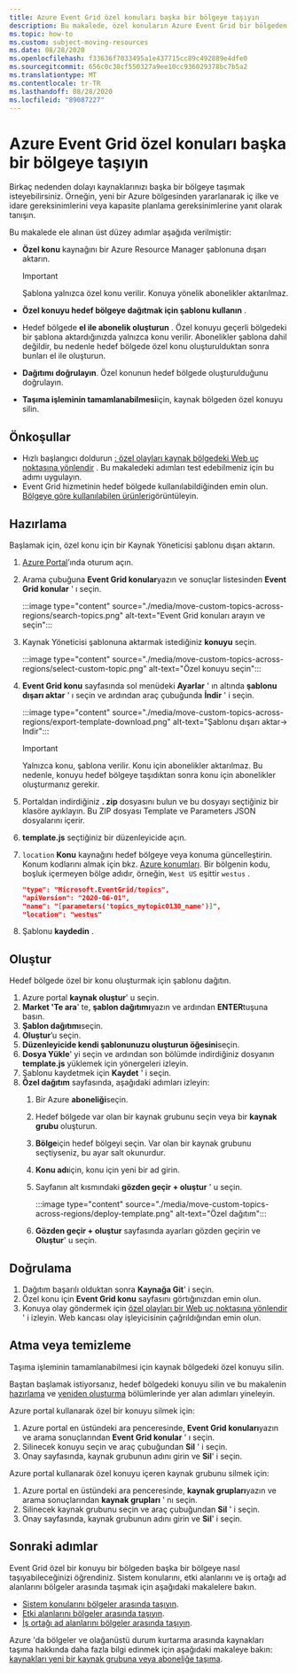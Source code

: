 ```yaml
---
title: Azure Event Grid özel konuları başka bir bölgeye taşıyın
description: Bu makalede, özel konuların Azure Event Grid bir bölgeden başka bir bölgeye nasıl taşınacağı gösterilmektedir.
ms.topic: how-to
ms.custom: subject-moving-resources
ms.date: 08/28/2020
ms.openlocfilehash: f33636f7033495a1e437715cc89c492889e4dfe0
ms.sourcegitcommit: 656c0c38cf550327a9ee10cc936029378bc7b5a2
ms.translationtype: MT
ms.contentlocale: tr-TR
ms.lasthandoff: 08/28/2020
ms.locfileid: "89087227"
---
```

# <a name="move-azure-event-grid-custom-topics-to-another-region"></a>Azure Event Grid özel konuları başka bir bölgeye taşıyın
Birkaç nedenden dolayı kaynaklarınızı başka bir bölgeye taşımak isteyebilirsiniz. Örneğin, yeni bir Azure bölgesinden yararlanarak iç ilke ve idare gereksinimlerini veya kapasite planlama gereksinimlerine yanıt olarak tanışın. 

Bu makalede ele alınan üst düzey adımlar aşağıda verilmiştir: 

- **Özel konu** kaynağını bir Azure Resource Manager şablonuna dışarı aktarın. 

    > [!IMPORTANT]
    > Şablona yalnızca özel konu verilir. Konuya yönelik abonelikler aktarılmaz.
- **Özel konuyu hedef bölgeye dağıtmak için şablonu kullanın** . 
- Hedef bölgede **el ile abonelik oluşturun** . Özel konuyu geçerli bölgedeki bir şablona aktardığınızda yalnızca konu verilir. Abonelikler şablona dahil değildir, bu nedenle hedef bölgede özel konu oluşturulduktan sonra bunları el ile oluşturun. 
- **Dağıtımı doğrulayın**. Özel konunun hedef bölgede oluşturulduğunu doğrulayın. 
- **Taşıma işleminin tamamlanabilmesi**için, kaynak bölgeden özel konuyu silin. 

## <a name="prerequisites"></a>Önkoşullar
- Hızlı başlangıcı doldurun [: özel olayları kaynak bölgedeki Web uç noktasına yönlendir](custom-event-quickstart-portal.md) . Bu makaledeki adımları test edebilmeniz için bu adımı uygulayın. 
- Event Grid hizmetinin hedef bölgede kullanılabildiğinden emin olun. [Bölgeye göre kullanılabilen ürünleri](https://azure.microsoft.com/global-infrastructure/services/?products=event-grid&regions=all)görüntüleyin.

## <a name="prepare"></a>Hazırlama
Başlamak için, özel konu için bir Kaynak Yöneticisi şablonu dışarı aktarın. 

1. [Azure Portal](https://portal.azure.com)’ında oturum açın.
2. Arama çubuğuna **Event Grid konular**yazın ve sonuçlar listesinden **Event Grid konular** ' ı seçin. 

    :::image type="content" source="./media/move-custom-topics-across-regions/search-topics.png" alt-text="Event Grid konuları arayın ve seçin":::
3. Kaynak Yöneticisi şablonuna aktarmak istediğiniz **konuyu** seçin. 

    :::image type="content" source="./media/move-custom-topics-across-regions/select-custom-topic.png" alt-text="Özel konuyu seçin":::   
4. **Event Grid konu** sayfasında sol menüdeki **Ayarlar** ' ın altında **şablonu dışarı aktar** ' ı seçin ve ardından araç çubuğunda **İndir** ' i seçin. 

    :::image type="content" source="./media/move-custom-topics-across-regions/export-template-download.png" alt-text="Şablonu dışarı aktar-> Indir":::   

    > [!IMPORTANT]
    > Yalnızca konu, şablona verilir. Konu için abonelikler aktarılmaz. Bu nedenle, konuyu hedef bölgeye taşıdıktan sonra konu için abonelikler oluşturmanız gerekir. 
5. Portaldan indirdiğiniz **. zip** dosyasını bulun ve bu dosyayı seçtiğiniz bir klasöre ayıklayın. Bu ZIP dosyası Template ve Parameters JSON dosyalarını içerir. 
1. **template.js** seçtiğiniz bir düzenleyicide açın. 
8. `location` **Konu** kaynağını hedef bölgeye veya konuma güncelleştirin. Konum kodlarını almak için bkz. [Azure konumları](https://azure.microsoft.com/global-infrastructure/locations/). Bir bölgenin kodu, boşluk içermeyen bölge adıdır, örneğin, `West US` eşittir `westus` .

    ```json
    "type": "Microsoft.EventGrid/topics",
    "apiVersion": "2020-06-01",
    "name": "[parameters('topics_mytopic0130_name')]",
    "location": "westus"
    ```
1. Şablonu **kaydedin** . 

## <a name="recreate"></a>Oluştur 
Hedef bölgede özel bir konu oluşturmak için şablonu dağıtın. 

1. Azure portal **kaynak oluştur**' u seçin.
2. **Market 'Te ara**' te, **şablon dağıtımı**yazın ve ardından **ENTER**tuşuna basın.
3. **Şablon dağıtımı**seçin.
4. **Oluştur**’u seçin.
5. **Düzenleyicide kendi şablonunuzu oluşturun öğesini**seçin.
6. **Dosya Yükle**' yi seçin ve ardından son bölümde indirdiğiniz dosyanın **template.js** yüklemek için yönergeleri izleyin.
7. Şablonu kaydetmek için **Kaydet** ' i seçin. 
8. **Özel dağıtım** sayfasında, aşağıdaki adımları izleyin: 
    1. Bir Azure **aboneliği**seçin. 
    1. Hedef bölgede var olan bir kaynak grubunu seçin veya bir **kaynak grubu** oluşturun. 
    1. **Bölge**için hedef bölgeyi seçin. Var olan bir kaynak grubunu seçtiyseniz, bu ayar salt okunurdur. 
    1. **Konu adı**için, konu için yeni bir ad girin. 
    1. Sayfanın alt kısmındaki **gözden geçir + oluştur** ' u seçin. 
    
        :::image type="content" source="./media/move-custom-topics-across-regions/deploy-template.png" alt-text="Özel dağıtım":::
    1. **Gözden geçir + oluştur** sayfasında ayarları gözden geçirin ve **Oluştur**' u seçin. 

## <a name="verify"></a>Doğrulama

1. Dağıtım başarılı olduktan sonra **Kaynağa Git**' i seçin. 
1. Özel konu için **Event Grid konu** sayfasını görtığınızdan emin olun.   
1. Konuya olay göndermek için [özel olayları bir Web uç noktasına yönlendir](custom-event-quickstart-portal.md#send-an-event-to-your-topic) ' i izleyin. Web kancası olay işleyicisinin çağrıldığından emin olun. 

## <a name="discard-or-clean-up"></a>Atma veya temizleme
Taşıma işleminin tamamlanabilmesi için kaynak bölgedeki özel konuyu silin.  

Baştan başlamak istiyorsanız, hedef bölgedeki konuyu silin ve bu makalenin [hazırlama](#prepare) ve [yeniden oluşturma](#recreate) bölümlerinde yer alan adımları yineleyin.

Azure portal kullanarak özel bir konuyu silmek için:

1. Azure portal en üstündeki ara penceresinde, **Event Grid konuları**yazın ve arama sonuçlarından **Event Grid konular** ' ı seçin. 
2. Silinecek konuyu seçin ve araç çubuğundan **Sil** ' i seçin. 
3. Onay sayfasında, kaynak grubunun adını girin ve **Sil**' i seçin.  

Azure portal kullanarak özel konuyu içeren kaynak grubunu silmek için:

1. Azure portal en üstündeki ara penceresinde, **kaynak grupları**yazın ve arama sonuçlarından **kaynak grupları** ' nı seçin. 
2. Silinecek kaynak grubunu seçin ve araç çubuğundan **Sil** ' i seçin. 
3. Onay sayfasında, kaynak grubunun adını girin ve **Sil**' i seçin.  

## <a name="next-steps"></a>Sonraki adımlar
Event Grid özel bir konuyu bir bölgeden başka bir bölgeye nasıl taşıyabileceğinizi öğrendiniz. Sistem konularını, etki alanlarını ve iş ortağı ad alanlarını bölgeler arasında taşımak için aşağıdaki makalelere bakın.

- [Sistem konularını bölgeler arasında taşıyın](move-system-topics-across-regions.md). 
- [Etki alanlarını bölgeler arasında taşıyın](move-domains-across-regions.md). 
- [İş ortağı ad alanlarını bölgeler arasında taşıyın](move-partner-namespaces-across-regions.md).

Azure 'da bölgeler ve olağanüstü durum kurtarma arasında kaynakları taşıma hakkında daha fazla bilgi edinmek için aşağıdaki makaleye bakın: [kaynakları yeni bir kaynak grubuna veya aboneliğe taşıma](../azure-resource-manager/management/move-resource-group-and-subscription.md).